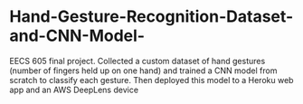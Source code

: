 # Hand-Gesture-Recognition-Dataset-and-CNN-Model-
EECS 605 final project. Collected a custom dataset of hand gestures (number of fingers held up on one hand) and trained a CNN model from scratch to classify each gesture. Then deployed this model to a Heroku web app and an AWS DeepLens device
